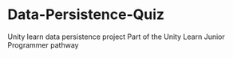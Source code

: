 # Data-Persistence-Quiz
Unity learn data persistence project
Part of the Unity Learn Junior Programmer pathway
